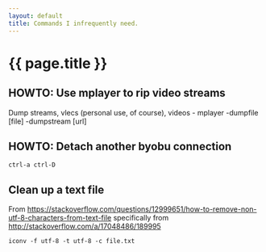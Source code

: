 ```yaml
---
layout: default
title: Commands I infrequently need.
---
```

{{ page.title }}
=============================

HOWTO: Use mplayer to rip video streams
---------------------------------------
Dump streams, vlecs (personal use, of course), videos - mplayer -dumpfile [file] -dumpstream [url]

HOWTO: Detach another byobu connection
--------------------------------------

`ctrl-a ctrl-D`

Clean up a text file
--------------------
From https://stackoverflow.com/questions/12999651/how-to-remove-non-utf-8-characters-from-text-file
specifically from http://stackoverflow.com/a/17048486/189995

`iconv -f utf-8 -t utf-8 -c file.txt`

